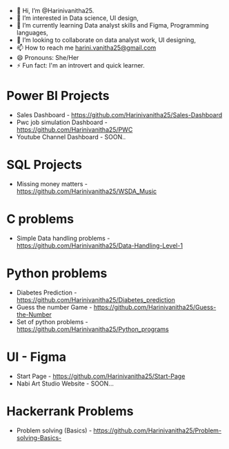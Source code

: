 - 👋 Hi, I’m @Harinivanitha25.
- 👀 I’m interested in Data science, UI design,
- 🌱 I’m currently learning Data analyst skills and Figma, Programming languages,
- 💞️ I’m looking to collaborate on data analyst work, UI designing, 
- 📫 How to reach me harini.vanitha25@gmail.com
- 😄 Pronouns: She/Her
- ⚡ Fun fact: I'm an introvert and quick learner.

# Power BI Projects
 - Sales Dashboard  - https://github.com/Harinivanitha25/Sales-Dashboard
 - Pwc job simulation Dashboard - https://github.com/Harinivanitha25/PWC
 - Youtube Channel Dashboard - SOON..

# SQL Projects
 - Missing money matters - https://github.com/Harinivanitha25/WSDA_Music

# C problems
 - Simple Data handling problems - https://github.com/Harinivanitha25/Data-Handling-Level-1

# Python problems
 - Diabetes Prediction - https://github.com/Harinivanitha25/Diabetes_prediction
 - Guess the number Game - https://github.com/Harinivanitha25/Guess-the-Number
 - Set of python problems - https://github.com/Harinivanitha25/Python_programs

# UI - Figma
 - Start Page - https://github.com/Harinivanitha25/Start-Page
 - Nabi Art Studio Website - SOON...

# Hackerrank Problems
 - Problem solving (Basics) - https://github.com/Harinivanitha25/Problem-solving-Basics-
<!---
Harinivanitha25/Harinivanitha25 is a ✨ special ✨ repository because its `README.md` (this file) appears on your GitHub profile.
You can click the Preview link to take a look at your changes.
--->

